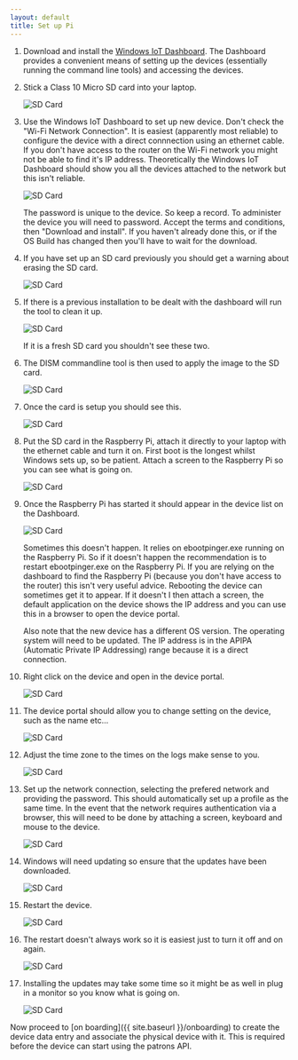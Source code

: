 ```yaml
---
layout: default
title: Set up Pi
---
```


1. Download and install the [Windows IoT Dashboard](https://developer.microsoft.com/en-us/windows/iot/docs/iotdashboard).  The Dashboard provides a convenient means of setting up the devices (essentially running the command line tools) and accessing the devices. 

1. Stick a Class 10 Micro SD card into your laptop.

    ![SD Card](./01-sd-card.png)

1. Use the Windows IoT Dashboard to set up new device.  Don't check the "Wi-Fi Network Connection".  It is easiest (apparently most reliable) to configure the device with a direct connnection using an ethernet cable.  If you don't have access to the router on the Wi-Fi network you might not be able to find it's IP address.  Theoretically the Windows IoT Dashboard should show you all the devices attached to the network but this isn't reliable.

    ![SD Card](./02-new-device.png)
    
    The password is unique to the device.  So keep a record.  To administer the device you will need to password.  Accept the terms and conditions, then "Download and install".  If you haven't already done this, or if the OS Build has changed then you'll have to wait for the download. 

1. If you have set up an SD card previously you should get a warning about erasing the SD card.

    ![SD Card](./03-erase-card.png)

1. If there is a previous installation to be dealt with the dashboard will run the tool to clean it up.

    ![SD Card](./04-clean-previous.png)
    
    If it is a fresh SD card you shouldn't see these two.

1. The DISM commandline tool is then used to apply the image to the SD card.

    ![SD Card](./05-apply-image.png)

1. Once the card is setup you should see this.

    ![SD Card](./06-card-complete.png)

1. Put the SD card in the Raspberry Pi, attach it directly to your laptop with the ethernet cable and turn it on.  First boot is the longest whilst Windows sets up, so be patient.
Attach a screen to the Raspberry Pi so you can see what is going on.

    ![SD Card](./07-ethernet-to-pi.png)

1. Once the Raspberry Pi has started it should appear in the device list on the Dashboard.

    ![SD Card](./08-device-list.png)
    
    Sometimes this doesn't happen.  It relies on ebootpinger.exe running on the Raspberry Pi.  So if it doesn't happen the recommendation is to restart ebootpinger.exe on the Raspberry Pi.  If you are relying on the dashboard to find the Raspberry Pi (because you don't have access to the router) this isn't very useful advice.  Rebooting the device can sometimes get it to appear.  If it doesn't I then attach a screen, the default application on the device shows the IP address and you can use this in a browser to open the device portal.

    Also note that the new device has a different OS version.  The operating system will need to be updated. The IP address is in the APIPA (Automatic Private IP Addressing) range because it is a direct connection.
    
1. Right click on the device and open in the device portal.

    ![SD Card](./09-open-device-portal.png)
     
1. The device portal should allow you to change setting on the device, such as the name etc...

    ![SD Card](./10-device-portal.png)
    
1. Adjust the time zone to the times on the logs make sense to you.

    ![SD Card](./11-set-time-zone.png)

1. Set up the network connection, selecting the prefered network and providing the password.  This should automatically set up a profile as the same time.  In the event that the network requires authentication via a browser, this will need to be done by attaching a screen, keyboard and mouse to the device.

    ![SD Card](./12-network-setup.png)
    
1. Windows will need updating so ensure that the updates have been downloaded.

    ![SD Card](./13-windows-update.png)
    
1. Restart the device.

    ![SD Card](./14-windows-restart.png)

1. The restart doesn't always work so it is easiest just to turn it off and on again.

    ![SD Card](./15-windows-restart-fail.png)
    
1. Installing the updates may take some time so it might be as well in plug in a monitor so you know what is going on.

    ![SD Card](./15-windows-restart-fail.png)
    

Now proceed to [on boarding]({{ site.baseurl }}/onboarding) to create the device data entry and associate the physical device with it. This is required before the device can start using the patrons API.
